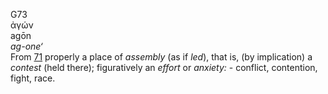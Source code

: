 <body>
  <p>G73<br>  ἀγών  <br> agōn  <br><i>ag-one‘ </i><br>From <a href="g0071.htm">71</a>  properly a place of <i>assembly</i> (as if <i>led</i>), that is, (by implication) a <i>contest</i> (held there); figuratively an <i>effort</i> or <i>anxiety:</i> - conflict, contention, fight, race.<br></p>
 </body>
